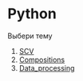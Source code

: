 # Python
Выбери тему
1. [SCV](https://github.com/ZadireyEvgeny/Python/tree/master/PythonTasks/CSV)
2. [Compositions](https://github.com/ZadireyEvgeny/Python/tree/master/PythonTasks/Compositions)
3. [Data_processing](https://github.com/ZadireyEvgeny/Python/tree/master/PythonTasks/Data_processing)
